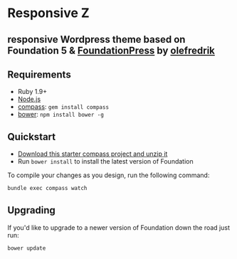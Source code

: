 # Responsive Z 

## responsive Wordpress theme based on Foundation 5 & [FoundationPress](https://github.com/olefredrik/FoundationPress) by [olefredrik](https://github.com/olefredrik)


## Requirements

  * Ruby 1.9+
  * [Node.js](http://nodejs.org)
  * [compass](http://compass-style.org/): `gem install compass`
  * [bower](http://bower.io): `npm install bower -g`

## Quickstart

  * [Download this starter compass project and unzip it](https://github.com/zurb/foundation-compass-template/archive/master.zip)
  * Run `bower install` to install the latest version of Foundation
  
To compile your changes as you design, run the following command:

```bash
bundle exec compass watch
```

## Upgrading

If you'd like to upgrade to a newer version of Foundation down the road just run:

```bash
bower update
```
